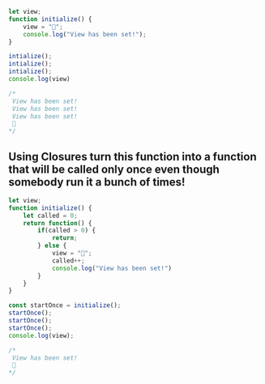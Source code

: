 ```Javascript
let view;
function initialize() {
    view = "🏡";
    console.log("View has been set!");
}

intialize();
intialize();
intialize();
console.log(view)

/* 
 View has been set!
 View has been set!
 View has been set!
 🏡
*/
```
## Using Closures turn this function into a function that will be called only once even though somebody run it a bunch of times!

<!-- Naive Approach -->
```Javascript
let view;
function initialize() {
    let called = 0;
    return function() {
        if(called > 0) {
            return;
        } else {
            view = "🏡";
            called++;
            console.log("View has been set!")
        }
    }
}

const startOnce = initialize();
startOnce();
startOnce();
startOnce();
console.log(view);

/* 
 View has been set!
 🏡
*/


```